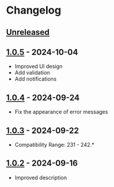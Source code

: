 # Changelog

## [Unreleased]

## [1.0.5] - 2024-10-04
- Improved UI design
- Add validation
- Add notifications

## [1.0.4] - 2024-09-24
- Fix the appearance of error messages

## [1.0.3] - 2024-09-22
- Compatibility Range: 231 - 242.*

## [1.0.2] - 2024-09-16
- Improved description

[Unreleased]: https://github.com/imvs/spring-cloud-config-idea-plugin//compare/v1.0.5...HEAD
[1.0.5]: https://github.com/imvs/spring-cloud-config-idea-plugin//compare/v1.0.4...v1.0.5
[1.0.4]: https://github.com/imvs/spring-cloud-config-idea-plugin//compare/v1.0.3...v1.0.4
[1.0.3]: https://github.com/imvs/spring-cloud-config-idea-plugin//compare/v1.0.2...v1.0.3
[1.0.2]: https://github.com/imvs/spring-cloud-config-idea-plugin//commits/v1.0.2

